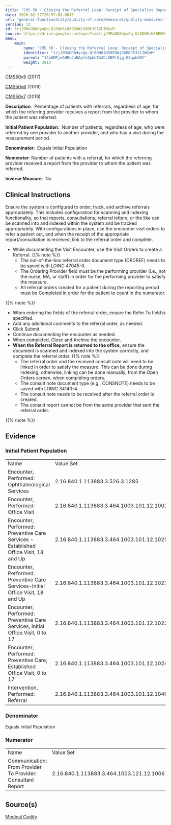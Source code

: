 ```yaml
---
title: "CMS 50 - Closing the Referral Loop: Receipt of Specialist Report"
date: 2020-02-27T20:57:03.081Z
url: "general-functionality/quality-of-care/measures/quality-measures-list/cms-50-closing-the-referral-loo.html"
version: 12
id: 1rjJ9MuDD0dyuQq-Ql6QH6iN5BE0WjSOBKJS3ZLIWGvM
source: https://drive.google.com/open?id=1rjJ9MuDD0dyuQq-Ql6QH6iN5BE0WjSOBKJS3ZLIWGvM
menu:
    main:
        name: "CMS 50 - Closing the Referral Loop: Receipt of Specialist Report"
        identifier: "1rjJ9MuDD0dyuQq-Ql6QH6iN5BE0WjSOBKJS3ZLIWGvM"
        parent: "14p6MPjeAHRsJuRApfeZpkbThZCc5BPl5jg_E5qwbG8Y"
        weight: 3810
---
```

[CMS50v5](https://medicalcodify.com/eh/?f=layoutnouser&func&module&tabmodule&name=RXDBmain&searchterm=CMS50&showresult=CMS50v5&showresulttype=Measure) (2017)

[CMS50v6](https://medicalcodify.com/eh/?f=layoutnouser&func&module&tabmodule&name=RXDBmain&searchterm=CMS50&showresult=CMS50v6&showresulttype=Measure) (2018)

[CMS50v7](https://medicalcodify.com/eh/?f=layoutnouser&func&module&tabmodule&name=RXDBmain&searchterm=CMS50&showresult=CMS50v7&showresulttype=Measure) (2019)



**Description**:  Percentage of patients with referrals, regardless of age, for which the referring provider receives a report from the provider to whom the patient was referred.

**Initial Patient Population**:  Number of patients, regardless of age, who were referred by one provider to another provider, and who had a visit during the measurement period.

**Denominator**:  Equals Initial Population

**Numerator**: Number of patients with a referral, for which the referring provider received a report from the provider to whom the patient was referred.

**Inverse Measure**:  No

## Clinical Instructions

Ensure the system is configured to order, track, and archive referrals appropriately. This includes configuration for scanning and indexing functionality, so that reports, consultations, referral letters, or the like can be scanned into and indexed within the system and be tracked appropriately. With configurations in place, use the encounter visit orders to refer a patient out, and when the receipt of the appropriate report/consultation is received, link to the referral order and complete.

* While documenting the Visit Encounter, use the Visit Orders to create a Referral. {{% note %}}
    * The out-of-the-box referral order document type (ORDREF) needs to be saved with LOINC 47045-0.
    * The Ordering Provider field must be the performing provider (i.e., not the nurse, MA, or staff) in order for the performing provider to satisfy the measure.  
    * All referral orders created for a patient during the reporting period must be Completed in order for the patient to count in the numerator.

{{% /note %}}


* When entering the fields of the referral order, ensure the Refer To field is specified.
* Add any additional comments to the referral order, as needed.
* Click Submit.
* Continue documenting the encounter as needed.
* When completed, Close and Archive the encounter.
* <strong>When the Referral Report is returned to the office</strong>, ensure the document is scanned and indexed into the system correctly, and complete the referral order. {{% note %}}
    * The referral order and the received consult note will need to be linked in order to satisfy the measure. This can be done during indexing; otherwise, linking can be done manually, from the Open Orders screen, when completing orders.
    * The consult note document type (e.g., CONSNOTE) needs to be saved with LOINC 34140-4.
    * The consult note needs to be received after the referral order is created.
    * The consult report cannot be from the same provider that sent the referral order.

{{% /note %}}


## Evidence

### Initial Patient Population

<table>
  <tr>
    <td>Name</td>
    <td>Value Set</td>
  </tr>
  <tr>
    <td>Encounter, Performed: Ophthalmological Services</td>
    <td>2.16.840.1.113883.3.526.3.1285</td>
  </tr>
  <tr>
    <td>Encounter, Performed: Office Visit</td>
    <td>2.16.840.1.113883.3.464.1003.101.12.1001</td>
  </tr>
  <tr>
    <td>Encounter, Performed: Preventive Care Services - Established Office Visit, 18 and Up</td>
    <td>2.16.840.1.113883.3.464.1003.101.12.1025</td>
  </tr>
  <tr>
    <td>Encounter, Performed: Preventive Care Services-Initial Office Visit, 18 and Up</td>
    <td>2.16.840.1.113883.3.464.1003.101.12.1023</td>
  </tr>
  <tr>
    <td>Encounter, Performed: Preventive Care Services, Initial Office Visit, 0 to 17</td>
    <td>2.16.840.1.113883.3.464.1003.101.12.1022</td>
  </tr>
  <tr>
    <td>Encounter, Performed: Preventive Care, Established Office Visit, 0 to 17</td>
    <td>2.16.840.1.113883.3.464.1003.101.12.1024</td>
  </tr>
  <tr>
    <td>Intervention, Performed: Referral</td>
    <td>2.16.840.1.113883.3.464.1003.101.12.1046</td>
  </tr>
</table>

### Denominator

Equals Initial Population

### Numerator

<table>
  <tr>
    <td>Name</td>
    <td>Value Set</td>
  </tr>
  <tr>
    <td>Communication: From Provider To Provider: Consultant Report</td>
    <td>2.16.840.1.113883.3.464.1003.121.12.1006</td>
  </tr>
</table>

## Source(s)

[Medical Codify](https://medicalcodify.com/eh/?f=layoutnouser&func&name=RXDBmain&module&tabmodule&searchterm=CMS50&Submit=Search&icd9search=0&icd10search=0&icd10pcssearch=0&snomedsearch=0&loincsearch=0&labcorpsearch=0&questsearch=0&rxnormsearch=0&hcpcssearch=0&ndcsearch=0&cvxsearch=0&vissearch=0&vssearch=0&meassearch=1&pcssearch=1&fdbsearch=1&fdbnamesearch=1&fullsearch&flowsheet)

